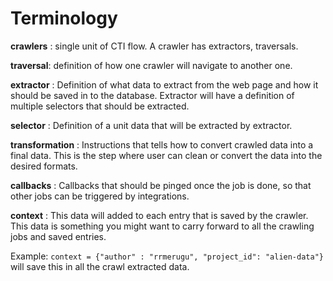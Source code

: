 # Terminology


**crawlers** : single unit of CTI flow. A crawler has extractors, traversals.

**traversal**: definition of how one crawler will navigate to another one. 

**extractor** : Definition of what data to extract from the web page and how it should be saved in to 
the database. Extractor will have a definition of multiple selectors that should be extracted.

**selector** : Definition of a unit data that will be extracted by extractor.

**transformation** : Instructions that tells how to convert crawled data into a final data. This is the step 
where user can clean or convert the data into the desired formats.

**callbacks** : Callbacks that should be pinged once the job is done, so that other jobs can be triggered by integrations.

**context** : This data will added to each entry that is saved by the crawler. This data is something you might want
to carry forward to all the crawling jobs and saved entries. 

Example: `context = {"author" : "rrmerugu", "project_id": "alien-data"}` will save this in all the crawl extracted data.